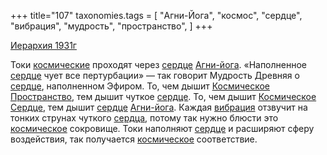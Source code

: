 +++
title="107"
taxonomies.tags = [
 "Агни-Йога",
 "космос",
 "сердце",
 "вибрация",
 "мудрость",
 "пространство",
]
+++

[Иерархия 1931г](/agni/1931)

Токи [космические](/tags/космос) проходят через [сердце](/tags/сердце) [Агни-йога](/tags/Агни-Йога). «Наполненное [сердце](/tags/сердце) чует все пертурбации» — так говорит Мудрость Древняя о [сердце](/tags/сердце), наполненном Эфиром. То, чем дышит [Космическое](/tags/космос) [Пространство](/tags/пространство), тем дышит чуткое [сердце](/tags/сердце). То, чем дышит [Космическое](/tags/космос) [Сердце](/tags/сердце), тем дышит [сердце](/tags/сердце) [Агни-йога](/tags/Агни-Йога). Каждая [вибрация](/tags/вибрация) отзвучит на тонких струнах чуткого [сердца](/tags/сердце), потому так нужно блюсти это [космическое](/tags/космос) сокровище. Токи наполняют [сердце](/tags/сердце) и расширяют сферу воздействия, так получается [космическое](/tags/космос) соответствие.   

